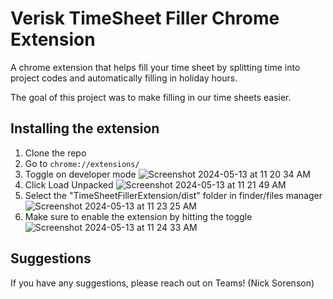 
# Verisk TimeSheet Filler Chrome Extension

A chrome extension that helps fill your time sheet by splitting time into project codes and automatically filling in holiday hours.

The goal of this project was to make filling in our time sheets easier.

## Installing the extension
1. Clone the repo
4. Go to ```chrome://extensions/```
5. Toggle on developer mode ![Screenshot 2024-05-13 at 11 20 34 AM](https://github.com/I35920_verisk/TimeSheetFillerExtension/assets/147021153/a2b45d71-c2e3-4464-8282-9a8f3785e2ee)
6. Click Load Unpacked ![Screenshot 2024-05-13 at 11 21 49 AM](https://github.com/I35920_verisk/TimeSheetFillerExtension/assets/147021153/35728232-bfd2-42dd-93aa-2113b0b24225)
7. Select the "TimeSheetFillerExtension/dist" folder in finder/files manager ![Screenshot 2024-05-13 at 11 23 25 AM](https://github.com/I35920_verisk/TimeSheetFillerExtension/assets/147021153/0d7f64ef-fc5b-4823-9122-5a2cdbb311c8)
8. Make sure to enable the extension by hitting the toggle ![Screenshot 2024-05-13 at 11 24 33 AM](https://github.com/I35920_verisk/TimeSheetFillerExtension/assets/147021153/8c2a2d63-d5e5-4ee0-a9fb-d02bb11fe1eb)

## Suggestions
If you have any suggestions, please reach out on Teams! (Nick Sorenson)

